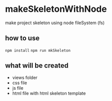 # makeSkeletonWithNode
make project skeleton using node fileSystem (fs)


## how to use 
`npm install`
`npm run mkSkeleton`

## what will be created
- views folder 
 - css file 
 - js file 
 - html file with html skeleton template
